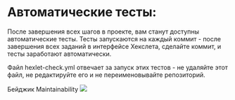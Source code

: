 # Автоматические тесты:

После завершения всех шагов в проекте, вам станут доступны автоматические тесты. Тесты запускаются на каждый коммит - после завершения всех заданий в интерфейсе Хекслета, сделайте коммит, и тесты заработают автоматически.

Файл hexlet-check.yml отвечает за запуск этих тестов - не удаляйте этот файл, не редактируйте его и не переименовывайте репозиторий.

Бейджик Maintainability <a href="https://codeclimate.com/github/PerCreate/frontend-project-lvl1/maintainability"><img src="https://api.codeclimate.com/v1/badges/5021bb42d48e00ac3a82/maintainability" /></a>

